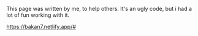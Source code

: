 This page was written by me, to help others. 
It's an ugly code, but i had a lot of fun working with it. 


https://bakan7.netlify.app/#
